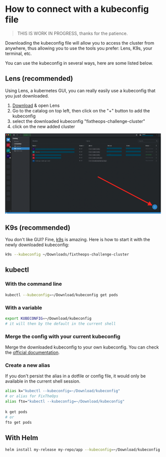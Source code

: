 # How to connect with a kubeconfig file

> THIS IS WORK IN PROGRESS, thanks for the patience.

Downloading the kubeconfig file will allow you to access the cluster from anywhere, thus allowing you to use the tools you prefer: Lens, K9s, your terminal, etc.

You can use the kubeconfig in several ways, here are some listed below.

## Lens (recommended)

Using Lens, a kubernetes GUI, you can really easily use a kubeconfig that you just downloaded.

1. [Download](https://k8slens.dev/) & open Lens
2. Go to the catalog on top left, then click on the "+" button to add the kubeconfig
3. select the downloaded kubeconfig "fixtheops-challenge-cluster"
4. click on the new added cluster

![Adding downloaded Kubeconfig on Lens](../assets/images/adding-kubeconfig-on-lens.png)

## K9s (recommended)

You don't like GUI? Fine, [k9s](https://k9scli.io/) is amazing. Here is how to start it with the newly downloaded kubeconfig:

```sh
k9s --kubeconfig ~/Downloads/fixtheops-challenge-cluster
```

## kubectl

### With the command line

```sh
kubectl --kubeconfig=~/Download/kubeconfig get pods
```

### With a variable

```sh
export KUBECONFIG=~/Download/kubeconfig
# it will then by the default in the current shell
```

### Merge the config with your current kubeconfig

Merge the downloaded kubeconfig to your own kubeconfig. You can check the [official documentation](https://kubernetes.io/docs/concepts/configuration/organize-cluster-access-kubeconfig/#merging-kubeconfig-files).

### Create a new alias

If you don't persist the alias in a dotfile or config file, it would only be available in the current shell session.

```sh
alias k="kubectl --kubeconfig=~/Download/kubeconfig"
# or alias for FixTheOps
alias fto="kubectl --kubeconfig=~/Download/kubeconfig"

k get pods
# or
fto get pods
```

## With Helm

```sh
helm install my-release my-repo/app --kubeconfig=~/Download/kubeconfig
```